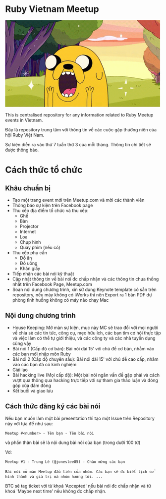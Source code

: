 # Ruby Vietnam Meetup

![Screenshot](https://github.com/ruby-vietnam/meetup/blob/master/sweeeet.gif)

This is centralised repository for any information related to Ruby Meetup events in Vietnam.

Đây là repository trung tâm với thông tin về các cuộc gặp thường niên của hội Ruby Việt Nam.

Sự kiện diễn ra vào thứ 7 tuần thứ 3 của mỗi tháng. Thông tin chi tiết sẽ được thông báo.

# Cách thức tổ chức

## Khâu chuẩn bị

* Tạo một trang event mới trên Meetup.com và mời các thành viên
* Thông báo sự kiện trên Facebook page
* Thu xếp địa điểm tổ chức và thu xếp:
  * Ghế
  * Bàn
  * Projector
  * Internet
  * Loa
  * Chụp hình
  * Quay phim (nếu có)
* Thu xếp phụ cần
  * Đồ ăn
  * Đồ uống
  * Khăn giấy
* Tiếp nhận các bài nói kỹ thuật
* Cập nhật thông tin về bài nói đc chấp nhận và các thông tin chưa thống nhất trên Facebook Page, Meetup.com
* Soạn nội dung chương trình, xin sử dụng Keynote template có sẵn trên repository, nếu máy không có iWorks thì nên Export ra 1 bản PDF dự phòng tình huống không có máy nào chạy Mac 

## Nội dung chương trình

* House Keeping: Mở màn sự kiện, mục này MC sẽ trao đổi với mọi người về chia
sẻ các tin tức, công cụ, mẹo hữu ích, các bạn tìm cơ hội thực tập và việc làm
có thể tự giới thiệu, và các công ty và các nhà tuyển dụng cũng vậy
* Bài nói 1 (Cấp độ cơ bản): Bài nói dài 15' với chủ đề cơ bản, nhắm vào các
bạn mới nhập môn Ruby
* Bài nói 2 (Cấp độ chuyên sâu): Bài nói dài 15' với chủ đề cao cấp, nhắm vào
các bạn đã có kinh nghiệm
* Giải lao
* Bài hacking live (Mọi cấp độ): Một bài nói ngắn vấn đề gặp phải và cách vượt
qua thông qua hacking trực tiếp với sự tham gia thảo luận và đóng góp của đám đông
* Kết buổi và giao lưu

## Cách thức đăng ký các bài nói

Nếu bạn muốn làm một bài presentation thì tạo một Issue trên Repository này với tựa đề
như sau:

```
Meetup #<number> - Tên bạn - Tên bài nói
```

và phần thân bài sẽ là nội dung bài nói của bạn (trong dưới 100 từ)

Vd:

```
Meetup #1 - Trung Lê (@joneslee85) - Chào mừng các bạn

Bài nói mở màn Meetup đầu tiên của nhóm. Các bạn sẽ đc biết lịch sử
hình thành và giá trị mà nhóm hướng tới. ...
```

BTC sẽ tag ticket với từ khoá 'Accepted' nếu bài nói đc chấp nhận và từ khoá 'Maybe next time' nếu không đc chấp nhận.

